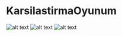 # KarsilastirmaOyunum
![alt text](https://www.hizliresim.com/gga7cku)
![alt text](https://www.hizliresim.com/fao385d)
![alt text](https://www.hizliresim.com/86utno4)
